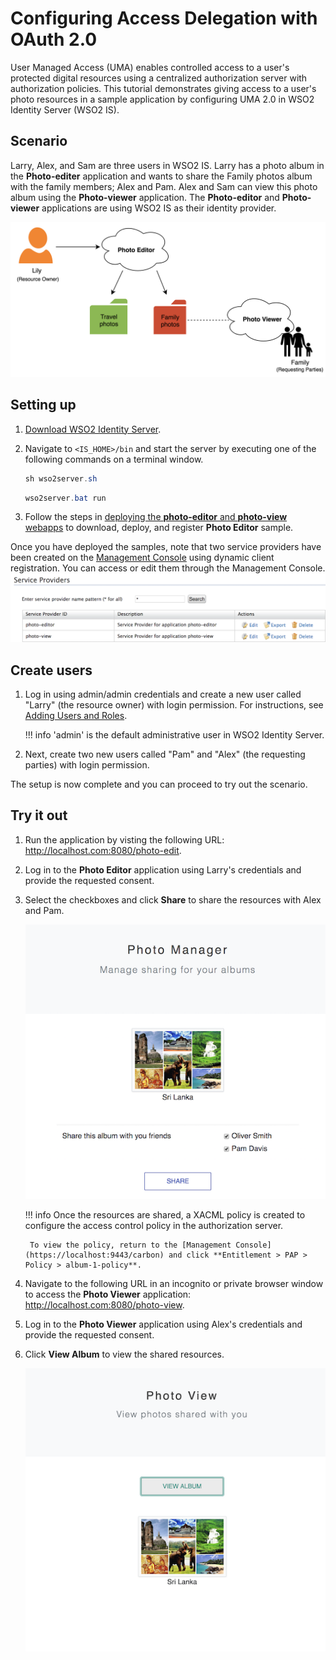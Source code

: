 # Configuring Access Delegation with OAuth 2.0

User Managed Access (UMA) enables controlled access to a user's protected digital resources using a centralized authorization server with authorization policies. This tutorial demonstrates giving access to a user's photo resources in a sample application by configuring UMA 2.0 in WSO2 Identity Server (WSO2 IS).

## Scenario 

Larry, Alex, and Sam are three users in WSO2 IS. Larry has a photo album in the **Photo-editer** application and wants to share the Family photos album with the family members; Alex and Pam. Alex and Sam can view this photo album using the **Photo-viewer** application. The **Photo-editor** and **Photo-viewer** applications are using WSO2 IS as their identity provider.
    
![uma-scenario-diagram](../assets/img/learn/uma-scenario-diagram.png)

## Setting up

1. [Download WSO2 Identity Server](https://wso2.com/identity-and-access-management/).

2. Navigate to `<IS_HOME>/bin` and start the server by executing one of the following commands on a terminal window.

    ``` java tab="Linux/MacOS"
    sh wso2server.sh
    ```

    ``` java tab="Windows"
    wso2server.bat run
    ```
	
3. Follow the steps in
   [deploying the **photo-editor** and **photo-view** webapps](../../learn/deploying-the-sample-app/#deploying-the-photo-editor-and-photo-viewer-webapps) to download, deploy, and register **Photo Editor** sample.

Once you have deployed the samples, note that two service providers have been created on the [Management Console](https://localhost:9443/carbon) using dynamic client registration. You can access or edit them through the Management Console. 
    ![photo-samples-service-providers](../assets/img/learn/photo-samples-service-providers.png)

## Create users

1. Log in using admin/admin credentials and create a new user called "Larry" (the resource owner) with login permission. For instructions, see [Adding Users and Roles](../../learn/adding-users-and-roles#create-a-user).

    !!! info
        'admin' is the default administrative user in WSO2 Identity Server.

2. Next, create two new users called "Pam" and "Alex" (the requesting parties) with login permission. 

The setup is now complete and you can proceed to try out the scenario.

## Try it out

1. Run the application by visting the following URL: <http://localhost.com:8080/photo-edit>.

2. Log in to the **Photo Editor** application using Larry's credentials and provide the requested consent. 

3. Select the checkboxes and click **Share** to share the resources with Alex and Pam.

    ![photo-editor-share](../assets/img/learn/photo-editor-share.png)

    !!! info
        Once the resources are shared, a XACML policy is created to configure the access control policy in the authorization server. 
        
        To view the policy, return to the [Management Console](https://localhost:9443/carbon) and click **Entitlement > PAP > Policy > album-1-policy**. 

4. Navigate to the following URL in an incognito or private browser window to access the **Photo Viewer** application: <http://localhost.com:8080/photo-view>.

5. Log in to the **Photo Viewer** application using Alex's credentials and provide the requested consent. 

6. Click **View Album** to view the shared resources.

    ![photo-viewer-view-album](../assets/img/learn/photo-viewer-view-album.png)
